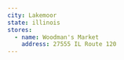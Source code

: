 ```yaml
---
city: Lakemoor
state: illinois
stores:
  - name: Woodman's Market
    address: 27555 IL Route 120
---
```


